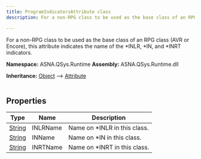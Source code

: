 ```yaml
---
title: ProgramIndicatorsAttribute class
description: For a non-RPG class to be used as the base class of an RPG class (AVR or Encore), this attribute indicates the name of the *INLR, *IN, and *INRT indicators.

---
```


For a non-RPG class to be used as the base class of an RPG class (AVR or Encore), this attribute indicates the name of the *INLR, *IN, and *INRT indicators.

**Namespace:** ASNA.QSys.Runtime
**Assembly:** ASNA.QSys.Runtime.dll

**Inheritance:** [Object](https://docs.microsoft.com/en-us/dotnet/api/system.object) --> [Attribute](https://docs.microsoft.com/en-us/dotnet/api/system.attribute)
<br>
<br>

## Properties

| Type | Name | Description
| --- | --- | --- 
| [String](https://learn.microsoft.com/en-us/dotnet/api/system.string?view=net-8.0) | INLRName | Name on *INLR in this class. |
| [String](https://learn.microsoft.com/en-us/dotnet/api/system.string?view=net-8.0) | INName | Name on *IN in this class. |
| [String](https://learn.microsoft.com/en-us/dotnet/api/system.string?view=net-8.0) | INRTName | Name on *INRT in this class. |
